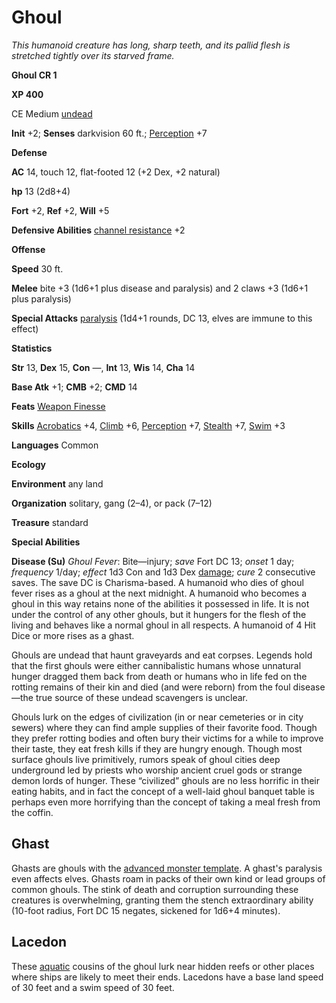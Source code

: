 # Ghoul

_This humanoid creature has long, sharp teeth, and its pallid flesh is stretched tightly over its starved frame._

**Ghoul CR 1**

**XP 400**

CE Medium [undead](creatureTypes.md#_undead)

**Init** +2; **Senses** darkvision 60 ft.; [Perception](../skills/perception.md#_perception) +7

**Defense**

**AC** 14, touch 12, flat-footed 12 (+2 Dex, +2 natural)

**hp** 13 (2d8+4)

**Fort** +2, **Ref** +2, **Will** +5

**Defensive Abilities** [channel resistance](universalMonsterRules.md#_channel-resistance) +2

**Offense**

**Speed** 30 ft.

**Melee** bite +3 (1d6+1 plus disease and paralysis) and 2 claws +3 (1d6+1 plus paralysis)

**Special Attacks** [paralysis](universalMonsterRules.md#_paralysis) (1d4+1 rounds, DC 13, elves are immune to this effect)

**Statistics**

**Str** 13, **Dex** 15, **Con** —, **Int** 13, **Wis** 14, **Cha** 14

**Base Atk** +1; **CMB** +2; **CMD** 14

**Feats** [Weapon Finesse](../feats.md#_weapon-finesse)

**Skills** [Acrobatics](../skills/acrobatics.md#_acrobatics) +4, [Climb](../skills/climb.md#_climb) +6, [Perception](../skills/perception.md#_perception) +7, [Stealth](../skills/stealth.md#_stealth) +7, [Swim](../skills/swim.md#_swim) +3

**Languages** Common

**Ecology**

**Environment** any land

**Organization** solitary, gang (2–4), or pack (7–12)

**Treasure** standard

**Special Abilities**

**Disease (Su)** _Ghoul Fever_: Bite—injury; _save_ Fort DC 13; _onset_ 1 day; _frequency_ 1/day; _effect_ 1d3 Con and 1d3 Dex [damage](universalMonsterRules.md#_ability-damage-and-drain); _cure_ 2 consecutive saves. The save DC is Charisma-based. A humanoid who dies of ghoul fever rises as a ghoul at the next midnight. A humanoid who becomes a ghoul in this way retains none of the abilities it possessed in life. It is not under the control of any other ghouls, but it hungers for the flesh of the living and behaves like a normal ghoul in all respects. A humanoid of 4 Hit Dice or more rises as a ghast.

Ghouls are undead that haunt graveyards and eat corpses. Legends hold that the first ghouls were either cannibalistic humans whose unnatural hunger dragged them back from death or humans who in life fed on the rotting remains of their kin and died (and were reborn) from the foul disease—the true source of these undead scavengers is unclear.

Ghouls lurk on the edges of civilization (in or near cemeteries or in city sewers) where they can find ample supplies of their favorite food. Though they prefer rotting bodies and often bury their victims for a while to improve their taste, they eat fresh kills if they are hungry enough. Though most surface ghouls live primitively, rumors speak of ghoul cities deep underground led by priests who worship ancient cruel gods or strange demon lords of hunger. These “civilized” ghouls are no less horrific in their eating habits, and in fact the concept of a well-laid ghoul banquet table is perhaps even more horrifying than the concept of taking a meal fresh from the coffin.

## Ghast

Ghasts are ghouls with the [advanced monster template](monsterAdvancement.md#_advanced-creature). A ghast's paralysis even affects elves. Ghasts roam in packs of their own kind or lead groups of common ghouls. The stink of death and corruption surrounding these creatures is overwhelming, granting them the stench extraordinary ability (10-foot radius, Fort DC 15 negates, sickened for 1d6+4 minutes).

## Lacedon

These [aquatic](creatureTypes.md#_aquatic-subtype) cousins of the ghoul lurk near hidden reefs or other places where ships are likely to meet their ends. Lacedons have a base land speed of 30 feet and a swim speed of 30 feet.

